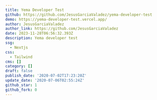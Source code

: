 ```yaml
---
title: Yema Developer Test
github: https://github.com/JesusGarciaValadez/yema-developer-test
demo: https://yema-developer-test.vercel.app/
author: JesusGarciaValadez
author_link: https://github.com/JesusGarciaValadez
date: 2023-11-28T06:56:32.393Z
description: Yema developer test
ssg:
  - Nextjs
css:
  - Tailwind
cms: []
category: []
draft: false
publish_date: '2020-07-02T17:23:20Z'
update_date: '2020-07-06T02:55:24Z'
github_star: 1
github_fork: 0
---
```

